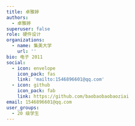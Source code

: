 ```yaml
---
title: 卓雅婷
authors:
  - 卓雅婷
superuser: false
role: 硬件设计
organizations:
  - name: 集美大学
    url: ''
bio: 电子 2011
social:
  - icon: envelope
    icon_pack: fas
    link: 'mailto:1546896601@qq.com'
  - icon: github
    icon_pack: fab
    link: https://github.com/baobaobaobaoziai
email: 1546896601@qq.com
user_groups:
  - 20 级学生
---
```

